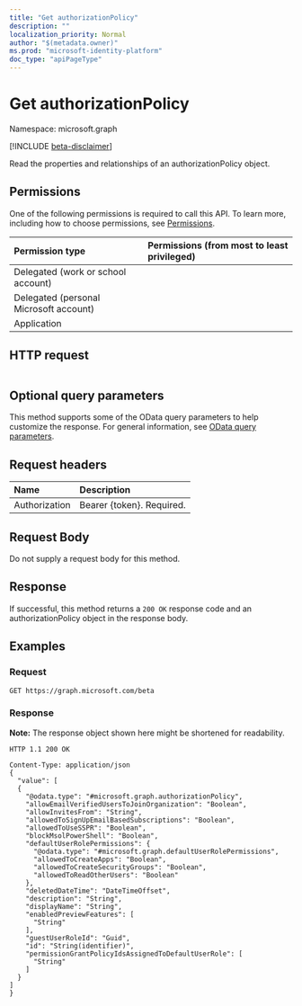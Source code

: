 ```yaml
---
title: "Get authorizationPolicy"
description: ""
localization_priority: Normal
author: "$(metadata.owner)"
ms.prod: "microsoft-identity-platform"
doc_type: "apiPageType"
---
```


# Get authorizationPolicy

Namespace: microsoft.graph

[!INCLUDE [beta-disclaimer](../../includes/beta-disclaimer.md)]

Read the properties and relationships of an authorizationPolicy object.

## Permissions

One of the following permissions is required to call this API. To learn more, including how to choose permissions, see [Permissions](/graph/permissions-reference).

| Permission type                        | Permissions (from most to least privileged) |
| :------------------------------------- | :------------------------------------------ |
| Delegated (work or school account)     |                                             |
| Delegated (personal Microsoft account) |                                             |
| Application                            |                                             |

## HTTP request

<!-- {
  "blockType": "ignored"
}
-->

```http

```

## Optional query parameters

This method supports some of the OData query parameters to help customize the response. For general information, see [OData query parameters](/graph/query-parameters).

## Request headers

| Name          | Description               |
| :------------ | :------------------------ |
| Authorization | Bearer {token}. Required. |

## Request Body

<!-- Actions and Functions -->

<!-- CRUD Methods -->

Do not supply a request body for this method.

## Response

If successful, this method returns a `200 OK` response code and an authorizationPolicy object in the response body.

## Examples

### Request

<!-- {
  "blockType": "request",
  "name": "get_authorizationpolicy"
}
-->

```http
GET https://graph.microsoft.com/beta

```

### Response

**Note:** The response object shown here might be shortened for readability.

<!-- {
  "blockType": "response",
  "truncated": true,
  "@odata.type": "$(this.ReturnTypeFullName)"
}
-->

```http
HTTP 1.1 200 OK

Content-Type: application/json
{
  "value": [
  {
    "@odata.type": "#microsoft.graph.authorizationPolicy",
    "allowEmailVerifiedUsersToJoinOrganization": "Boolean",
    "allowInvitesFrom": "String",
    "allowedToSignUpEmailBasedSubscriptions": "Boolean",
    "allowedToUseSSPR": "Boolean",
    "blockMsolPowerShell": "Boolean",
    "defaultUserRolePermissions": {
      "@odata.type": "#microsoft.graph.defaultUserRolePermissions",
      "allowedToCreateApps": "Boolean",
      "allowedToCreateSecurityGroups": "Boolean",
      "allowedToReadOtherUsers": "Boolean"
    },
    "deletedDateTime": "DateTimeOffset",
    "description": "String",
    "displayName": "String",
    "enabledPreviewFeatures": [
      "String"
    ],
    "guestUserRoleId": "Guid",
    "id": "String(identifier)",
    "permissionGrantPolicyIdsAssignedToDefaultUserRole": [
      "String"
    ]
  }
]
}

```
